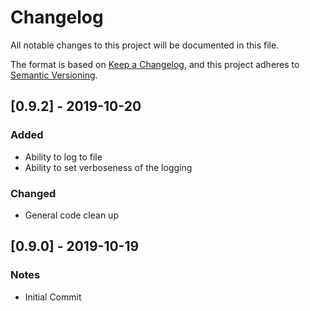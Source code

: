 # Changelog
All notable changes to this project will be documented in this file.

The format is based on [Keep a Changelog](https://keepachangelog.com/en/1.0.0/),
and this project adheres to [Semantic Versioning](https://semver.org/spec/v2.0.0.html).

## [0.9.2] - 2019-10-20
### Added
* Ability to log to file 
* Ability to set verboseness of the logging

### Changed
* General code clean up

### 

## [0.9.0] - 2019-10-19
### Notes
* Initial Commit
